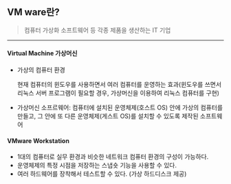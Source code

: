 ## VM ware란?

> 컴퓨터 가상화 소프트웨어 등 각종 제품을 생산하는 IT 기업

---

#### Virtual Machine 가상머신

- 가상의 컴퓨터 환경

  현재 컴퓨터의 윈도우를 사용하면서 여러 컴퓨터를 운영하는 효과(윈도우를 쓰면서 리눅스 서버 프로그램이 필요할 경우, 가상머신을 이용하여 리눅스 컴퓨터를 구현)

- 가상머신 소프르웨어: 컴퓨터에 설치된 운영체제(호스트 OS) 안에 가상의 컴퓨터를 만들고, 그 안에 또 다른 운영체제(게스트 OS)를 설치할 수 있도록 제작된 소프트웨어 

#### VMware Workstation

- 1대의 컴퓨터로 실무 환경과 비슷한 네트워크 컴퓨터 환경의 구성이 가능하다.
- 운영체제의 특정 시점을 저장하는 스냅숏 기능을 사용할 수 있다.
- 여러 하드웨어를 장착해서 테스트할 수 있다. (가상 하드디스크 제공)